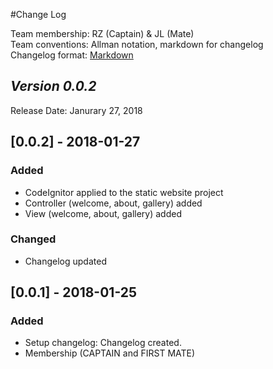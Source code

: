 #Change Log

Team membership:  RZ (Captain) & JL (Mate)  
Team conventions: Allman notation, markdown for changelog  
Changelog format: [Markdown](https://github.com/adam-p/markdown-here/wiki/Markdown-Cheatsheet) 

## *Version 0.0.2*

Release Date: Janurary 27, 2018

## [0.0.2] - 2018-01-27
### Added
- CodeIgnitor applied to the static website project
- Controller (welcome, about, gallery) added
- View (welcome, about, gallery) added

### Changed
- Changelog updated

## [0.0.1] - 2018-01-25
### Added
- Setup changelog: Changelog created.
- Membership (CAPTAIN and FIRST MATE)


